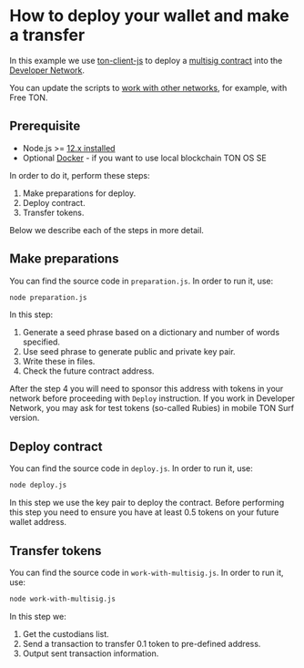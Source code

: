# How to deploy your wallet and make a transfer

In this example we use [ton-client-js](https://github.com/tonlabs/ton-client-js) to deploy a [multisig contract](https://github.com/tonlabs/ton-labs-contracts/blob/master/solidity/safemultisig/) into the [Developer Network](https://net.ton.live/). 

You can update the scripts to [work with other networks](https://docs.ton.dev/86757ecb2/p/85c869-networks), for example, with Free TON.

## Prerequisite

* Node.js >= [12.x installed](https://nodejs.org)
* Optional [Docker](https://docs.docker.com/desktop/#download-and-install) - if you want to use local blockchain TON OS SE

In order to do it, perform these steps:

1. Make preparations for deploy.
2. Deploy contract.
3. Transfer tokens.

Below we describe each of the steps in more detail.

## Make preparations

You can find the source code in `preparation.js`. In order to run it, use:

```sh
node preparation.js
```

In this step:

1. Generate a seed phrase based on a dictionary and number of words specified.
2. Use seed phrase to generate public and private key pair.
3. Write these in files.
4. Check the future contract address.

After the step 4 you will need to sponsor this address with tokens in your network before proceeding with `Deploy` instruction. If you work in Developer Network, you may ask for test tokens (so-called Rubies) in mobile TON Surf version.

## Deploy contract

You can find the source code in `deploy.js`. In order to run it, use:
                                         
```sh
node deploy.js
```

In this step we use the key pair to deploy the contract. Before performing this step you need to ensure you have
at least 0.5 tokens on your future wallet address.

## Transfer tokens

You can find the source code in `work-with-multisig.js`. In order to run it, use:
                                                     
```sh
node work-with-multisig.js
```

In this step we:

1. Get the custodians list.
2. Send a transaction to transfer 0.1 token to pre-defined address.
3. Output sent transaction information.
